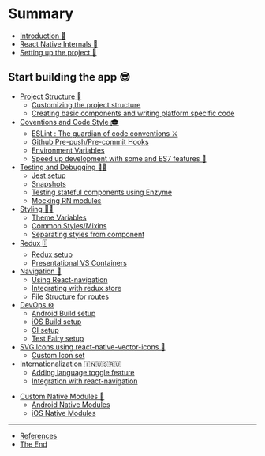 # Summary

* [Introduction 🎉](README.md)
* [React Native Internals 📡](3-react-native-internals/3.1-react-native-internals.md)
* [Setting up the project 🌈](4-setting-up-the-project/4.1-installing-react-native.md)

Start building the app 😎
----
* [Project Structure 🏢](5-project-structure-and-start-building-some-app/5.0-intro.md)
  * [Customizing the project structure](5-project-structure-and-start-building-some-app/5.1-customising-the-structure.md)
  * [Creating basic components and writing platform specific code](5-project-structure-and-start-building-some-app/5.2-basic-components-and-platform-specific-code.md)
* [Coventions and Code Style 🎓](6-conventions-and-code-style/6.0-intro.md)
  * [ESLint : The guardian of code conventions ⚔️](6-conventions-and-code-style/6.1-eslint.md)
  * [Github Pre-push/Pre-commit Hooks](6-conventions-and-code-style/6.2-git-pre-hooks.md)
  * [Environment Variables](6-conventions-and-code-style/6.3-environment-variables.md)
  * [Speed up development with some and ES7 features 🤘](6-conventions-and-code-style/6.4-es7-features.md)
* [Testing and Debugging 🚫🐞](7-testing/7.0-intro.md)
  * [Jest setup](7-testing/7.1-jest-setup.md)
  * [Snapshots](7-testing/7.2-snapshots.md)
  * [Testing stateful components using Enzyme](7-testing/7.3-enzyme-testing.md)
  * [Mocking RN modules  ](7-testing/7.4-mocking-rn-modules.md)
  <!-- * [FYI Cache](7-testing/7.5-fyi-cache.md) -->
  <!-- * [Using React-Native Debugger for debugging](7-testing/7.6-using-react-native-debugger-for-debugging.md) -->
* [Styling 💅🏻](8-styling/8.0-intro.md)
  * [Theme Variables](8-styling/8.1-theme-variables.md)
  * [Common Styles/Mixins](8-styling/8.2-common-styles-mixins.md)
  * [Separating styles from component](8-styling/8.3-separating-styles-from-component.md)
* [Redux 🗄](9-redux/9.0-intro.md)
  * [Redux setup](9-redux/9.1-redux-setup.md)
  * [Presentational VS Containers](9-redux/9.2-presentational-vs-containers.md)
* [Navigation 🚪](10-navigation/10.0-intro.md)
  * [Using React-navigation](10-navigation/10.1-using-react-navigation.md)
  * [Integrating with redux store](10-navigation/10.2-integrating-with-redux-store.md)
  * [File Structure for routes](10-navigation/10.3-file-structure-for-routes.md)
* [DevOps ⚙️](11-devops/11.0-devops.md)
  * [Android Build setup](11-devops/11.1-android-build-setup.md)
  * [iOS Build setup](11-devops/11.2-ios-build-setup.md)
  * [CI setup](11-devops/11.3-ci-setup.md)
  * [Test Fairy setup](11-devops/11.4-test-fairy-setup.md)
* [SVG Icons using react-native-vector-icons 🐾](12-svg-icons-using-react-native-vector-icons/12.0-intro.md)
  * [Custom Icon set](12-svg-icons-using-react-native-vector-icons/12.1-creating-custom-iconset.md)
* [Internationalization 🇮🇳🇺🇸🇷🇺](13-internationalization/13.1-framework-intro.md)
  * [Adding language toggle feature](13-internationalization/13.2-language-toggle.md)
  * [Integration with react-navigation](13-internationalization/13.3-integration-with-react-navigation.md)
<!-- * [Axios and API mocks](14-axios-and-api-mocks/14-intro.md) -->
<!-- * [Third Party components](15-third-party-components/15.0-intro.md) -->
  <!-- * [When should I search for pre-built components](15-third-party-components/15.1-when-should-i-search-for-pre-built-components.md) -->
  <!-- * [Linking components](15-third-party-components/15.2-linking-components.md) -->
  <!-- * [Recommended components](15-third-party-components/15.3-recommended-components.md) -->
* [Custom Native Modules 🍮](16-custom-native-modules/16.0-intro.md)
  * [Android Native Modules](16-custom-native-modules/16.1-android-native-module.md)
  * [iOS Native Modules](16-custom-native-modules/16.2-ios-native-module.md)
<!-- * [Migrating to WEB](17-migrating-to-web/17.0-intro.md)
  * [Interface File](17-migrating-to-web/17.1-interface-file.md)
  * [Rewrite all Dumb components](17-migrating-to-web/17.2-rewrite-all-dumb-components.md)
  * [Reusing business logic across platforms](17-migrating-to-web/17.3-reusing-business-logic-across-platforms.md) -->
<!-- * [GOTCHAS](18-Gotchas/18.0-intro.md) -->
----
* [References](references.md)
* [The End](the-end.md)
